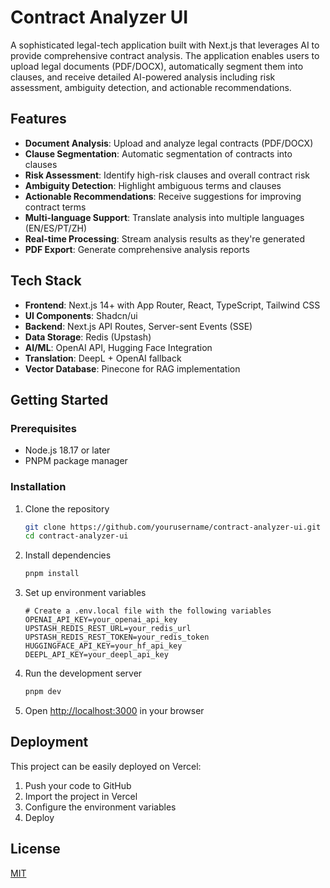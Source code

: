 # Contract Analyzer UI

A sophisticated legal-tech application built with Next.js that leverages AI to provide comprehensive contract analysis. The application enables users to upload legal documents (PDF/DOCX), automatically segment them into clauses, and receive detailed AI-powered analysis including risk assessment, ambiguity detection, and actionable recommendations.

## Features

- **Document Analysis**: Upload and analyze legal contracts (PDF/DOCX)
- **Clause Segmentation**: Automatic segmentation of contracts into clauses
- **Risk Assessment**: Identify high-risk clauses and overall contract risk
- **Ambiguity Detection**: Highlight ambiguous terms and clauses
- **Actionable Recommendations**: Receive suggestions for improving contract terms
- **Multi-language Support**: Translate analysis into multiple languages (EN/ES/PT/ZH)
- **Real-time Processing**: Stream analysis results as they're generated
- **PDF Export**: Generate comprehensive analysis reports

## Tech Stack

- **Frontend**: Next.js 14+ with App Router, React, TypeScript, Tailwind CSS
- **UI Components**: Shadcn/ui
- **Backend**: Next.js API Routes, Server-sent Events (SSE)
- **Data Storage**: Redis (Upstash)
- **AI/ML**: OpenAI API, Hugging Face Integration
- **Translation**: DeepL + OpenAI fallback
- **Vector Database**: Pinecone for RAG implementation

## Getting Started

### Prerequisites

- Node.js 18.17 or later
- PNPM package manager

### Installation

1. Clone the repository
   ```bash
   git clone https://github.com/yourusername/contract-analyzer-ui.git
   cd contract-analyzer-ui
   ```

2. Install dependencies
   ```bash
   pnpm install
   ```

3. Set up environment variables
   ```
   # Create a .env.local file with the following variables
   OPENAI_API_KEY=your_openai_api_key
   UPSTASH_REDIS_REST_URL=your_redis_url
   UPSTASH_REDIS_REST_TOKEN=your_redis_token
   HUGGINGFACE_API_KEY=your_hf_api_key
   DEEPL_API_KEY=your_deepl_api_key
   ```

4. Run the development server
   ```bash
   pnpm dev
   ```

5. Open [http://localhost:3000](http://localhost:3000) in your browser

## Deployment

This project can be easily deployed on Vercel:

1. Push your code to GitHub
2. Import the project in Vercel
3. Configure the environment variables
4. Deploy

## License

[MIT](LICENSE) 